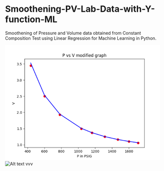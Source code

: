 # Smoothening-PV-Lab-Data-with-Y-function-ML
Smoothening of Pressure and Volume data obtained from Constant Composition Test using Linear Regression for Machine Learning in Python.   

![Alt text](/figure_1.png?raw=true "Optional Title")
![Alt text](/relative/path/to/figure_2.png?raw=true "Optional Title")
vvv

